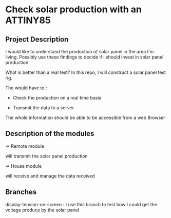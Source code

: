 # Check solar production with an ATTINY85
## Project Description

I would like to understand the production of solar panel in the area I'm living. Possibly use these findings to decide if i should invest in solar panel production.

What is better than a real test? In this repo, I will construct a solar panel test rig.

The would have to :

- Check the production on a real time basis

- Transmit the data to a server

The whole information should be able to be accessible from a web Browser

## Description of the modules

=> Remote module

will transmit the solar panel production


=> House module

will receive and manage the data received

## Branches

display-tension-on-screen : I use this branch to test how I could get the voltage produce by the solar panel

